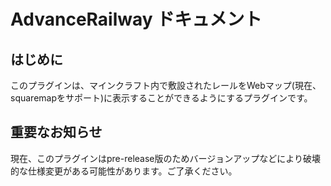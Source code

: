 # AdvanceRailway ドキュメント

## はじめに

このプラグインは、マインクラフト内で敷設されたレールをWebマップ(現在、squaremapをサポート)に表示することができるようにするプラグインです。

## 重要なお知らせ

現在、このプラグインはpre-release版のためバージョンアップなどにより破壊的な仕様変更がある可能性があります。ご了承ください。
